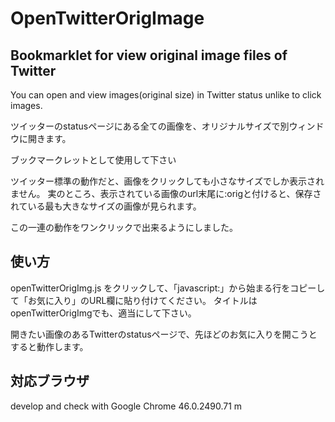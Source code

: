 # OpenTwitterOrigImage #
## Bookmarklet for view original image files of Twitter

You can open and view images(original size) in Twitter status unlike to click images.

ツイッターのstatusページにある全ての画像を、オリジナルサイズで別ウィンドウに開きます。

ブックマークレットとして使用して下さい

ツイッター標準の動作だと、画像をクリックしても小さなサイズでしか表示されません。
実のところ、表示されている画像のurl末尾に:origと付けると、保存されている最も大きなサイズの画像が見られます。

この一連の動作をワンクリックで出来るようにしました。

## 使い方
openTwitterOrigImg.js をクリックして、「javascript:」から始まる行をコピーして「お気に入り」のURL欄に貼り付けてください。
タイトルはopenTwitterOrigImgでも、適当にして下さい。

開きたい画像のあるTwitterのstatusページで、先ほどのお気に入りを開こうとすると動作します。

## 対応ブラウザ
develop and check with Google Chrome 46.0.2490.71 m